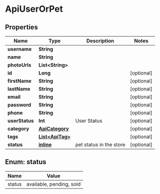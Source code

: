 
# ApiUserOrPet

## Properties
| Name | Type | Description | Notes |
| ------------ | ------------- | ------------- | ------------- |
| **username** | **String** |  |  |
| **name** | **String** |  |  |
| **photoUrls** | **List&lt;String&gt;** |  |  |
| **id** | **Long** |  |  [optional] |
| **firstName** | **String** |  |  [optional] |
| **lastName** | **String** |  |  [optional] |
| **email** | **String** |  |  [optional] |
| **password** | **String** |  |  [optional] |
| **phone** | **String** |  |  [optional] |
| **userStatus** | **Int** | User Status |  [optional] |
| **category** | [**ApiCategory**](ApiCategory.md) |  |  [optional] |
| **tags** | [**List&lt;ApiTag&gt;**](ApiTag.md) |  |  [optional] |
| **status** | [**inline**](#Status) | pet status in the store |  [optional] |


<a id="Status"></a>
## Enum: status
| Name | Value |
| ---- | ----- |
| status | available, pending, sold |



